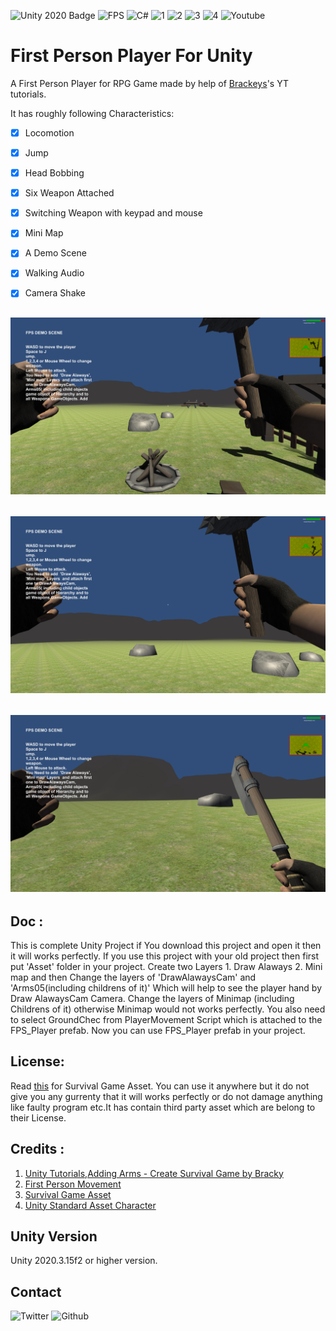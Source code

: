 ![Unity 2020 Badge](https://img.shields.io/badge/Unity-2020-blue)
![FPS](https://img.shields.io/badge/FPS-for%20Unity-blue)
![C#](https://img.shields.io/badge/C-%23-lightgrey)
![1](https://img.shields.io/github/issues/baponkar/First-Person-Player-for-Unity)
![2](https://img.shields.io/github/forks/baponkar/First-Person-Player-for-Unity)
![3](https://img.shields.io/github/stars/baponkar/First-Person-Player-for-Unity)
![4](https://img.shields.io/github/license/baponkar/First-Person-Player-for-Unity)
![Youtube](https://img.shields.io/youtube/views/jja6asSY9vE?style=social)


# First Person Player For Unity

A First Person Player for RPG Game made by help of [Brackeys](https://www.youtube.com/c/Brackeys)'s YT tutorials.

It has roughly following Characteristics:

- [x] Locomotion
- [x] Jump
- [x] Head Bobbing
- [x] Six Weapon Attached
- [x] Switching Weapon with keypad and mouse
- [x] Mini Map
- [x] A Demo Scene
- [x] Walking Audio 
- [x] Camera Shake


## ![ScreenShots1](Screenshots/Screenshot1.jpg)
## ![ScreenShots2](Screenshots/Screenshot2.jpg)
## ![ScreenShots3](Screenshots/Screenshot3.jpg)

## Doc :
This is complete Unity Project if You download this project and open it then it will works perfectly.
If you use this project with your old project then first put 'Asset' folder in your project.
Create two Layers 1. Draw Alaways 2. Mini map and then Change the layers of 'DrawAlawaysCam' and 'Arms05(including childrens of it)' Which will help to see the player hand by Draw AlawaysCam Camera.
Change the layers of Minimap (including Childrens of it) otherwise Minimap would not works perfectly.
You also need to select GroundChec from PlayerMovement Script which is attached to the FPS_Player prefab.
Now you can use FPS_Player prefab in your project.
## License:
Read [this](https://devassets.com/guidelines/) for Survival Game Asset.
You can use it anywhere but it do not give you any gurrenty that it will works perfectly or do not damage anything like faulty program etc.It has contain third party asset which are belong to their License.

## Credits :
1. [Unity Tutorials,Adding Arms - Create Survival Game by Bracky ](https://www.youtube.com/watch?v=OUQuHf8M9XQ)
2. [First Person Movement](https://www.youtube.com/watch?v=_QajrabyTJc)
3. [Survival Game Asset](https://devassets.com/assets/survival-game-assets/)
4. [Unity Standard Asset Character](https://github.com/Unity-Technologies/Standard-Assets-Characters)


## Unity Version
Unity 2020.3.15f2 or higher version.

## Contact
![Twitter](https://img.shields.io/twitter/follow/kar_bapon?style=social)
![Github](https://img.shields.io/github/followers/baponkar?style=social)
